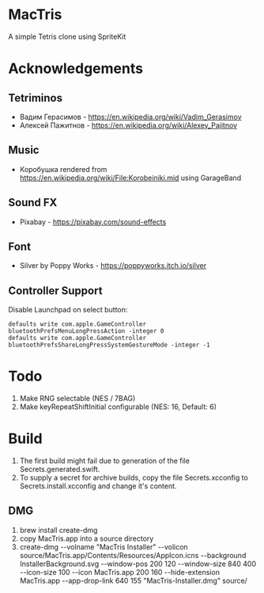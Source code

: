# MacTris

A simple Tetris clone using SpriteKit

# Acknowledgements

## Tetriminos

* Вадим Герасимов - https://en.wikipedia.org/wiki/Vadim_Gerasimov
* Алексей Пажитнов - https://en.wikipedia.org/wiki/Alexey_Pajitnov

## Music

* Коробушка rendered from https://en.wikipedia.org/wiki/File:Korobeiniki.mid using GarageBand

## Sound FX

* Pixabay - https://pixabay.com/sound-effects

## Font

* Silver by Poppy Works - https://poppyworks.itch.io/silver

## Controller Support

Disable Launchpad on select button:
 
    defaults write com.apple.GameController bluetoothPrefsMenuLongPressAction -integer 0
    defaults write com.apple.GameController bluetoothPrefsShareLongPressSystemGestureMode -integer -1

# Todo

1. Make RNG selectable (NES / 7BAG)
2. Make keyRepeatShiftInitial configurable (NES: 16, Default: 6)


# Build

1. The first build might fail due to generation of the file Secrets.generated.swift.
2. To supply a secret for archive builds, copy the file Secrets.xcconfig to Secrets.install.xcconfig and change it's content.


## DMG

1. brew install create-dmg
2. copy MacTris.app into a source directory
3. create-dmg --volname "MacTris Installer" --volicon source/MacTris.app/Contents/Resources/AppIcon.icns --background InstallerBackground.svg --window-pos 200 120 --window-size 840 400 --icon-size 100 --icon MacTris.app 200 160 --hide-extension MacTris.app --app-drop-link 640 155 "MacTris-Installer.dmg" source/
